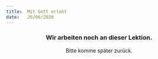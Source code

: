 ```yaml
---
title:  Mit Gott erlebt
date:   26/06/2020
---
```


### <center>Wir arbeiten noch an dieser Lektion.</center>
<center>Bitte komme später zurück.</center>